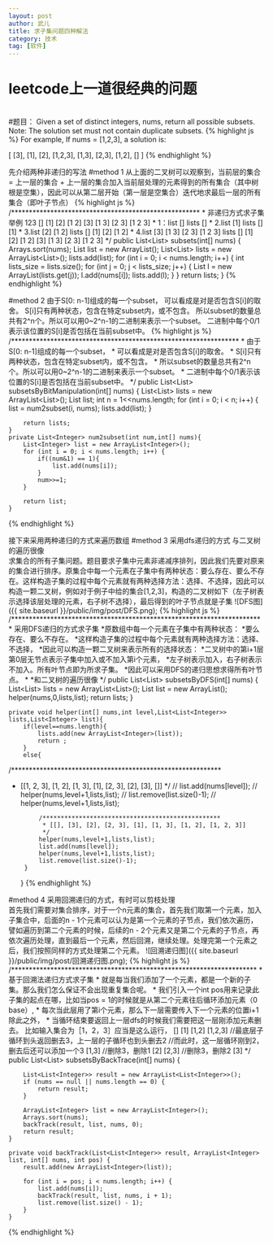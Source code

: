 ```yaml
---
layout: post
author: 武儿
title: 求子集问题四种解法
category: 技术
tag: [软件]
---
```


# leetcode上一道很经典的问题
<br/>
#题目：
Given a set of distinct integers, nums, return all possible subsets.
<br/>
Note: The solution set must not contain duplicate subsets.
{% highlight js %}
For example,
If nums = [1,2,3], a solution is:

[
  [3],
  [1],
  [2],
  [1,2,3],
  [1,3],
  [2,3],
  [1,2],
  []
]
{% endhighlight %}

先介绍两种非递归的写法
#method 1
从上面的二叉树可以观察到，当前层的集合 = 上一层的集合 + 上一层的集合加入当前层处理的元素得到的所有集合（其中树根是空集），因此可以从第二层开始（第一层是空集合）迭代地求最后一层的所有集合（即叶子节点）
{% highlight js %}
/*****************************************************
	 * 非递归方式求子集  举例  123   [] [1] [2] [1 2] [3] [1 3] [2 3] [1 2 3]
	 * 1：list []    lists []
	 * 2.list [1]   lists [] [1]
	 * 3.list [2] [1 2]   lists [] [1] [2] [1 2]
	 * 4.list [3] [1 3] [2 3] [1 2 3]   lists [] [1] [2] [1 2] [3] [1 3] [2 3] [1 2 3] 
	 */
    public List<List<Integer>> subsets(int[] nums) {
    	Arrays.sort(nums);
    	List<Integer> list = new ArrayList<Integer>();
    	List<List<Integer>> lists = new ArrayList<List<Integer>>();
    	lists.add(list);
    	for (int i = 0; i < nums.length; i++) {
    		int lists_size = lists.size();
			for (int j = 0; j < lists_size; j++) {
				List<Integer> l = new ArrayList<Integer>(lists.get(j));
				l.add(nums[i]);
				lists.add(l);
			}
		}
    	return lists;
    }
{% endhighlight %}

#method 2
   由于S[0: n-1]组成的每一个subset，
   可以看成是对是否包含S[i]的取舍。
   S[i]只有两种状态，包含在特定subset内，或不包含。
   所以subset的数量总共有2^n个。所以可以用0~2^n-1的二进制来表示一个subset。
   二进制中每个0/1表示该位置的S[i]是否包括在当前subset中。
{% highlight js %}
/****************************************************************
     * 由于S[0: n-1]组成的每一个subset，
     * 可以看成是对是否包含S[i]的取舍。
     * S[i]只有两种状态，包含在特定subset内，或不包含。
     * 所以subset的数量总共有2^n个。所以可以用0~2^n-1的二进制来表示一个subset。
     * 二进制中每个0/1表示该位置的S[i]是否包括在当前subset中。
     */
    public List<List<Integer>> subsetsByBitManipulation(int[] nums) {
    	List<List<Integer>> lists = new ArrayList<List<Integer>>();
    	List<Integer> list;
    	int n = 1<<nums.length;
    	for (int i = 0; i < n; i++) {
			list = num2subset(i, nums);
			lists.add(list);
		}
    	
    	return lists;
    }
    private List<Integer> num2subset(int num,int[] nums){
    	List<Integer> list = new ArrayList<Integer>();
    	for (int i = 0; i < nums.length; i++) {
			if((num&1) == 1){
				list.add(nums[i]);
			}
			num>>=1;
		}
    	
    	return list;
    }
{% endhighlight %}

接下来采用两种递归的方式来遍历数组
#method 3
采用dfs递归的方式  与二叉树的遍历很像
<br/>
求集合的所有子集问题。题目要求子集中元素非递减序排列，因此我们先要对原来的集合进行排序。原集合中每一个元素在子集中有两种状态：要么存在、要么不存在。这样构造子集的过程中每个元素就有两种选择方法：选择、不选择，因此可以构造一颗二叉树，例如对于例子中给的集合[1,2,3]，构造的二叉树如下（左子树表示选择该层处理的元素，右子树不选择），最后得到的叶子节点就是子集
![DFS图]({{ site.baseurl }}/public/img/post/DFS.png);
{% highlight js %}
/**********************************************************************
     * 采用DFS递归的方式求子集
     *原数组中每一个元素在子集中有两种状态：
     *要么存在、要么不存在。
     *这样构造子集的过程中每个元素就有两种选择方法：选择、不选择，
     *因此可以构造一颗二叉树来表示所有的选择状态：
     *二叉树中的第i+1层第0层无节点表示子集中加入或不加入第i个元素，
     *左子树表示加入，右子树表示不加入。所有叶节点即为所求子集。
     *因此可以采用DFS的递归思想求得所有叶节点。
     *
     *和二叉树的遍历很像
     */
    public List<List<Integer>> subsetsByDFS(int[] nums) {
    	List<List<Integer>> lists = new ArrayList<List<Integer>>();
    	List<Integer> list = new ArrayList<Integer>();
    	helper(nums,0,lists,list);
    	return lists;
    }
    
    private void helper(int[] nums,int level,List<List<Integer>> lists,List<Integer> list){
    	if(level==nums.length){
    		lists.add(new ArrayList<Integer>(list));
    		return ;
    	}
    	else{
    		
/***********************************************************
 * [[1, 2, 3], [1, 2], [1, 3], [1], [2, 3], [2], [3], []]
 */
//    		list.add(nums[level]);
//    		helper(nums,level+1,lists,list);
//    		list.remove(list.size()-1);
//    		helper(nums,level+1,lists,list);
    		
    		/*************************************************
    		 * [[], [3], [2], [2, 3], [1], [1, 3], [1, 2], [1, 2, 3]]
    		 */
    		helper(nums,level+1,lists,list);
    		list.add(nums[level]);
    		helper(nums,level+1,lists,list);
    		list.remove(list.size()-1);
    	}
    }
{% endhighlight %}

#method 4
采用回溯递归的方式，有时可以剪枝处理
<br/>
首先我们需要对集合排序，对于一个n元素的集合，首先我们取第一个元素，加入子集合中，后面的n - 1个元素可以认为是第一个元素的子节点，我们依次遍历，譬如遍历到第二个元素的时候，后续的n - 2个元素又是第二个元素的子节点，再依次遍历处理，直到最后一个元素，然后回溯，继续处理。处理完第一个元素之后，我们按照同样的方式处理第二个元素。
![回溯递归图]({{ site.baseurl }}/public/img/post/回溯递归图.png);
{% highlight js %}
 /*********************************************************************
     * 基于回溯法递归方式求子集
     * 就是每当我们添加了一个元素，都是一个新的子集。那么我们怎么保证不会出现重复集合呢。
     * 我们引入一个int pos用来记录此子集的起点在哪，比如当pos = 1的时候就是从第二个元素往后循环添加元素（0 base）,
     * 每次当此层用了第i个元素，那么下一层需要传入下一个元素的位置i+1 除此之外，
     * 当循环结束要返回上一层dfs的时候我们需要把这一层刚添加元素删去。
		比如输入集合为［1，2，3］应当是这么运行，
		[]
		[1]
		[1,2]
		[1,2,3] //最底层子循环到头返回删去3，上一层的子循环也到头删去2
		          //而此时，这一层循环刚到2，删去后还可以添加一个3
		[1,3] //删除3，删除1
		[2]
		[2,3] //删除3，删除2
		[3]
     */
    public List<List<Integer>> subsetsByBackTrace(int[] nums) {

    	List<List<Integer>> result = new ArrayList<List<Integer>>();
        if (nums == null || nums.length == 0) {
            return result;
        }

        ArrayList<Integer> list = new ArrayList<Integer>();
        Arrays.sort(nums);
        backTrack(result, list, nums, 0);
        return result;
    }

    private void backTrack(List<List<Integer>> result, ArrayList<Integer> list, int[] nums, int pos) {
        result.add(new ArrayList<Integer>(list));

        for (int i = pos; i < nums.length; i++) {
            list.add(nums[i]);
            backTrack(result, list, nums, i + 1);
            list.remove(list.size() - 1);
        }
    }
{% endhighlight %}